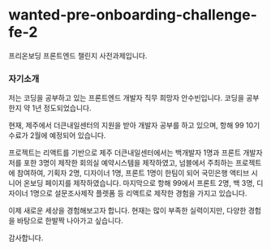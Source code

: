 # wanted-pre-onboarding-challenge-fe-2
프리온보딩 프론트엔드 챌린지 사전과제입니다.

### 자기소개
저는 코딩을 공부하고 있는 프론트엔드 개발자 직무 희망자 안수빈입니다.
코딩을 공부한지 약 1년 정도되었습니다.

현재, 제주에서 더큰내일센터의 지원을 받아 개발자 공부를 하고 있으며,
항해 99 10기 수료가 2월에 예정되어 있습니다.

프로젝트는 리액트를 기반으로
제주 더큰내일센터에서는 백개발자 1명과 프론트 개발자 저를 포한 3명이 제작한 회의실 예약시스템을 제작하였고,
넘블에서 주최하는 프로젝트에 참여하여, 기획자 2명, 디자이너 1명, 프론트 1명이 한팀이 되어 국민은행 액티브 시니어 온보딩 페이지를 제작하였습니다.
마지막으로 항해 99에서 프론트 2명, 백 3명, 디자이너 1명으로 설문조사제작 플렛폼 등 리액트로 제작한 경험을 가지고 있습니다.

이제 새로운 세상을 경험해보고자 합니다.
현재는 많이 부족한 실력이지만, 다양한 경험을 바탕으로 한발짝 나아가고 싶습니다.

감사합니다.

